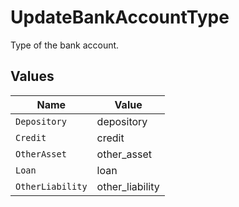 # UpdateBankAccountType

Type of the bank account.


## Values

| Name             | Value            |
| ---------------- | ---------------- |
| `Depository`     | depository       |
| `Credit`         | credit           |
| `OtherAsset`     | other_asset      |
| `Loan`           | loan             |
| `OtherLiability` | other_liability  |